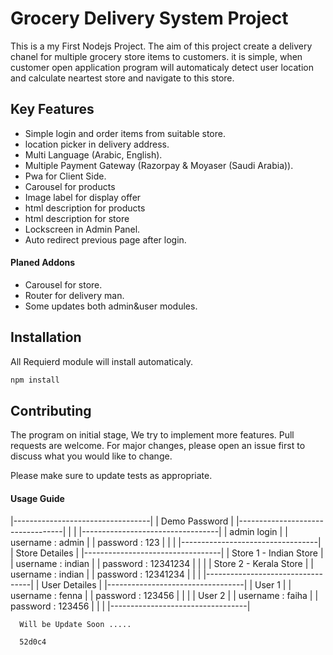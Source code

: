 # Grocery Delivery System Project

This is a my First Nodejs Project. The aim of this project create a delivery chanel for multiple  grocery store items to customers. it is simple, when customer open application program will automaticaly detect user location and calculate neartest store and navigate to this store. 

## Key Features

* Simple login and order items from suitable store.
* location picker in delivery address.
* Multi Language (Arabic, English).
* Multiple Payment Gateway (Razorpay & Moyaser (Saudi Arabia)).
* Pwa for Client Side.
* Carousel for products
* Image label for display offer
* html description for products
* html description for store
* Lockscreen in Admin Panel.
* Auto redirect previous page after login.

#### Planed Addons
* Carousel for store.
* Router for delivery man.
* Some updates both admin&user modules.

## Installation

All Requierd module will install automaticaly.

```bash
npm install
```

## Contributing
The program on initial stage, We try to implement more features.
Pull requests are welcome. For major changes, please open an issue first to discuss what you would like to change.

Please make sure to update tests as appropriate.

#### Usage Guide

  |----------------------------------|
  |         Demo Password            |
  |----------------------------------| 
  |                                  |
  |----------------------------------|
  |         admin login              |
  |       username : admin           |
  |       password : 123             |
  |                                  |
  |----------------------------------|
  |         Store Detailes           |
  |----------------------------------|
  |      Store 1 - Indian Store      |
  |       username : indian          |
  |       password : 12341234        |
  |                                  |
  |      Store 2 - Kerala Store      |
  |       username : indian          |
  |       password : 12341234        |
  |                                  |
  |----------------------------------|
  |         User Detailes            |
  |----------------------------------|
  |           User 1                 |
  |       username : fenna           |
  |       password : 123456          |
  |                                  |
  |            User 2                |
  |       username : faiha           |
  |       password : 123456          |
  |                                  |
  |----------------------------------|

      Will be Update Soon .....

      52d0c4